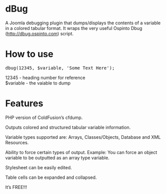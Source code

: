 dBug
====

A Joomla debugging plugin that dumps/displays the contents of a variable in a colored tabular format. It wraps the very useful Ospinto Dbug (http://dbug.ospinto.com) script.


How to use
====
<pre>
dbug(12345, $variable, 'Some Text Here');
</pre>

12345 - heading number for reference<br/>
$variable - the vaiable to dump


Features
====

PHP version of ColdFusion’s cfdump.

Outputs colored and structured tabular variable information.

Variable types supported are: Arrays, Classes/Objects, Database and XML Resources.

Ability to force certain types of output. Example: You can force an object variable to be outputted as an array type variable.

Stylesheet can be easily edited.

Table cells can be expanded and collapsed.

It’s FREE!!!
